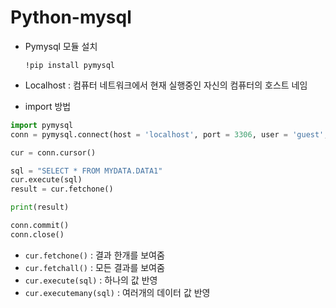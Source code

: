 # Python-mysql

* Pymysql 모듈 설치

  `!pip install pymysql`

* Localhost : 컴퓨터 네트워크에서 현재 실행중인 자신의 컴퓨터의 호스트 네임 

* import 방법

```python
import pymysql
conn = pymysql.connect(host = 'localhost', port = 3306, user = 'guest', passwd = 'guest', db = 'mydata')

cur = conn.cursor()

sql = "SELECT * FROM MYDATA.DATA1"
cur.execute(sql)
result = cur.fetchone()

print(result)

conn.commit()
conn.close()
```

* `cur.fetchone()` : 결과 한개를 보여줌
* `cur.fetchall()` : 모든 결과를 보여줌 
* `cur.execute(sql)` : 하나의 값 반영
* `cur.executemany(sql)` : 여러개의 데이터 값 반영 

